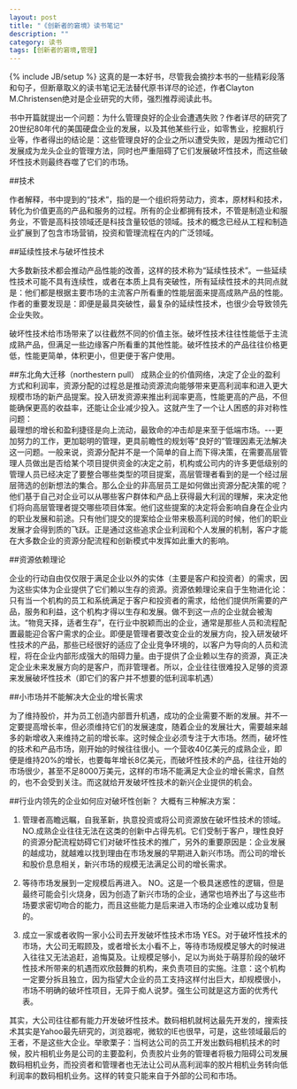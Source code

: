 ```yaml
---
layout: post
title: "《创新者的窘境》读书笔记"
description: ""
category: 读书
tags: [创新者的窘境,管理]
---
```

{% include JB/setup %}
这真的是一本好书，尽管我会摘抄本书的一些精彩段落和句子，但断章取义的读书笔记无法替代原书详尽的论述，作者Clayton M.Christensen绝对是企业研究的大师，强烈推荐阅读此书。   

书中开篇就提出一个问题：为什么管理良好的企业会遭遇失败？作者详尽的研究了20世纪80年代的美国硬盘企业的发展，以及其他某些行业，如零售业，挖掘机行业等，作者得出的结论是：这些管理良好的企业之所以遭受失败，是因为推动它们发展成为龙头企业的管理方法，同时也严重阻碍了它们发展破坏性技术，而这些破坏性技术则最终吞噬了它们的市场。   

##技术   

作者解释，书中提到的“技术”，指的是一个组织将劳动力，资本，原材料和技术，转化为价值更高的产品和服务的过程。所有的企业都拥有技术，不管是制造业和服务业，不管是高科技领域还是科技含量较低的领域。技术的概念已经从工程和制造业扩展到了包含市场营销，投资和管理流程在内的广泛领域。   

##延续性技术与破坏性技术   

大多数新技术都会推动产品性能的改善，这样的技术称为“延续性技术”。一些延续性技术可能不具有连续性，或者在本质上具有突破性，所有延续性技术的共同点就是：他们都是根据主要市场的主流客户所看重的性能层面来提高成熟产品的性能。作者的重要发现是：即便是最具突破性，最复杂的延续性技术，也很少会导致领先企业失败。   

破坏性技术给市场带来了以往截然不同的价值主张。破坏性技术往往性能低于主流成熟产品，但满足一些边缘客户所看重的其他性能。破坏性技术的产品往往价格更低，性能更简单，体积更小，但更便于客户使用。

##东北角大迁移（northestern pull）
成熟企业的价值网络，决定了企业的盈利方式和利润率，资源分配的过程总是推动资源流向能够带来更高利润率和进入更大规模市场的新产品提案。投入研发资源来推出利润率更高，性能更高的产品，不但能确保更高的收益率，还能让企业减少投入。这就产生了一个让人困惑的非对称性问题：   
最理想的增长和盈利捷径是向上流动，最致命的冲击却是来至于低端市场。---更加努力的工作，更加聪明的管理，更具前瞻性的规划等“良好的”管理因素无法解决这一问题。一般来说，资源分配并不是一个简单的自上而下得决策，在需要高层管理人员做出是否给某个项目提供资金的决定之前，机构或公司内的许多更低级别的管理人员已经决定了要整合哪些类型的项目提案，高层管理者看到的是一个经过层层筛选的创新想法的集合。那么企业的非高层员工是如何做出资源分配决策的呢？他们基于自己对企业可以从哪些客户群体和产品上获得最大利润的理解，来决定他们将向高层管理者提交哪些项目体案。他们这些提案的决定将会影响自身在企业内的职业发展和前途。只有他们提交的提案给企业带来极高利润的时候，他们的职业发展才会得到质的飞跃。正是通过这些追求企业利润和个人发展的机制，客户才能在大多数企业的资源分配流程和创新模式中发挥如此重大的影响。

##资源依赖理论   

企业的行动自由仅仅限于满足企业以外的实体（主要是客户和投资者）的需求，因为这些实体为企业提供了它们赖以生存的资源。资源依赖理论来自于生物进化论：只有当一个机构的员工和系统满足于客户和投资者的需求，给他们提供所需要的产品，服务和利益，这个机构才得以生存和发展。做不到这一点的企业就会被淘汰。“物竞天择，适者生存”，在行业中脱颖而出的企业，通常是那些人员和流程配置最能迎合客户需求的企业。即便是管理者要改变企业的发展方向，投入研发破坏性技术的产品，那些已经很好的适应了企业竞争环境的，以客户为导向的人员和流程，将在企业内部形成强大的阻碍力量。由于提供了企业赖以生存的资源，真正决定企业未来发展方向的是客户，而非管理者。所以，企业往往很难投入足够的资源来发展破坏性技术（即它们的客户并不想要的低利润率机遇）

##小市场并不能解决大企业的增长需求

为了维持股价，并为员工创造内部晋升机遇，成功的企业需要不断的发展。并不一定要提高增长率，但必须维持它们的发展速度，随着企业的发展壮大，需要越来越多的新增收入来维持之前的增长率。这时候企业必须专注于大市场。然而，破坏性的技术和产品市场，刚开始的时候往往很小。一个营收40亿美元的成熟企业，即便是维持20%的增长，也要每年增长8亿美元，而破坏性技术的产品，往往开始的市场很少，甚至不足8000万美元，这样的市场不能满足大企业的增长需求，自然的，也不会受到关注。而这就给开发破坏性技术的新兴企业提供的机会。

##行业内领先的企业如何应对破坏性创新？
大概有三种解决方案：   

1. 管理者高瞻远瞩，自我革新，执意投资或将公司资源放在破坏性技术的领域。
NO.成熟企业往往无法在这类的创新中占得先机。它们受制于客户，理性良好的资源分配流程妨碍它们对破坏性技术的推广，另外的重要原因是：企业发展的越成功，就越难以找到理由在市场发展的早期进入新兴市场。而公司的增长和股价息息相关，新兴市场的规模无法满足公司的增长需求。   

2. 等待市场发展到一定规模后再进入。
NO。这是一个极具迷惑性的逻辑，但是最终可能会引火烧身，因为创造了新兴市场的企业，通常也培养出了与这些市场要求密切吻合的能力，而且这些能力是后来进入市场的企业难以成功复制的。   

3. 成立一家或者收购一家小公司去开发破坏性技术市场
YES。对于破坏性技术的市场，大公司无暇顾及，或者增长太小看不上，等待市场规模足够大的时候进入往往又无法追赶，追悔莫及。让规模足够小，足以为尚处于萌芽阶段的破坏性技术所带来的机遇而欢欣鼓舞的机构，来负责项目的实施。注意：这个机构一定要分拆且独立，因为指望大企业的员工支持这样付出巨大，却规模很小，市场不明确的破坏性项目，无异于痴人说梦。强生公司就是这方面的优秀代表。

其实，大公司往往都有能力开发破坏性技术。数码相机就柯达最先开发的，搜索技术其实是Yahoo最先研究的，浏览器呢，微软的IE也很早，可是，这些领域最后的王者，不是这些大企业。举歌栗子：当柯达公司的员工开发出数码相机技术的时候，胶片相机业务是公司的主要盈利，负责胶片业务的管理者将极力阻碍公司发展数码相机业务，而投资者和管理者也无法让公司从高利润率的胶片相机业务转向低利润率的数码相机业务。这样的转变只能来自于外部的公司和市场。
